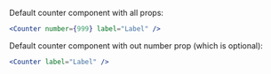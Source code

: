 Default counter component with all props:

```jsx
<Counter number={999} label="Label" />
```

Default counter component with out number prop (which is optional):

```jsx
<Counter label="Label" />
```
